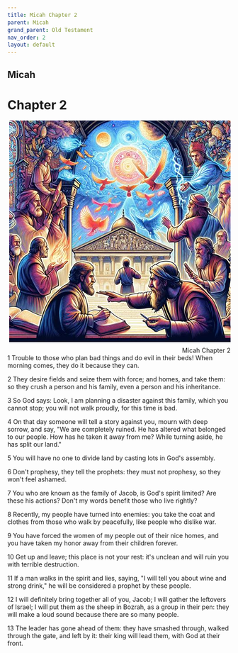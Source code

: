 ```yaml
---
title: Micah Chapter 2
parent: Micah
grand_parent: Old Testament
nav_order: 2
layout: default
---
```


## Micah

# Chapter 2

<div style="clear: both; text-align: right;">
    <img src="/assets/Image/Micah/500/2.jpg" alt="Micah Chapter 2" class="chapter-image" style="max-width: 100%; height: auto; float: right; margin: 0 0 10px 10px; padding-left: 10%;">
    <figcaption style="font-size: 14px;">Micah Chapter 2</figcaption>
</div>
1 Trouble to those who plan bad things and do evil in their beds! When morning comes, they do it because they can.

2 They desire fields and seize them with force; and homes, and take them: so they crush a person and his family, even a person and his inheritance.

3 So God says: Look, I am planning a disaster against this family, which you cannot stop; you will not walk proudly, for this time is bad.

4 On that day someone will tell a story against you, mourn with deep sorrow, and say, "We are completely ruined. He has altered what belonged to our people. How has he taken it away from me? While turning aside, he has split our land."

5 You will have no one to divide land by casting lots in God's assembly.

6 Don't prophesy, they tell the prophets: they must not prophesy, so they won't feel ashamed.

7 You who are known as the family of Jacob, is God's spirit limited? Are these his actions? Don't my words benefit those who live rightly?

8 Recently, my people have turned into enemies: you take the coat and clothes from those who walk by peacefully, like people who dislike war.

9 You have forced the women of my people out of their nice homes, and you have taken my honor away from their children forever.

10 Get up and leave; this place is not your rest: it's unclean and will ruin you with terrible destruction.

11 If a man walks in the spirit and lies, saying, "I will tell you about wine and strong drink," he will be considered a prophet by these people.

12 I will definitely bring together all of you, Jacob; I will gather the leftovers of Israel; I will put them as the sheep in Bozrah, as a group in their pen: they will make a loud sound because there are so many people.

13 The leader has gone ahead of them: they have smashed through, walked through the gate, and left by it: their king will lead them, with God at their front.


